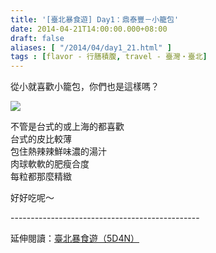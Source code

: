 ```yaml
---
title: '[臺北暴食遊] Day1：鼎泰豐－小籠包'
date: 2014-04-21T14:00:00.000+08:00
draft: false
aliases: [ "/2014/04/day1_21.html" ]
tags : [flavor - 行膳積腹, travel - 臺灣・臺北]
---
```


從小就喜歡小籠包，你們也是這樣嗎？  

[![](https://1.bp.blogspot.com/--MJIrbpSIgI/XDGdzPKRUzI/AAAAAAAAEew/hnsYxZ21y8c2D_E1nU-jXGzBehG-JBC1QCLcBGAs/s640/46.jpg)](https://1.bp.blogspot.com/--MJIrbpSIgI/XDGdzPKRUzI/AAAAAAAAEew/hnsYxZ21y8c2D_E1nU-jXGzBehG-JBC1QCLcBGAs/s1600/46.jpg)

不管是台式的或上海的都喜歡  
台式的皮比較薄  
包住熱辣辣鮮味濃的湯汁  
肉球軟軟的肥瘦合度  
每粒都那麼精緻  
  
好好吃呢～  
  
\-----------------------------------------------  
  
延伸閱讀：[臺北暴食遊（5D4N）](http://www.hidie.net/2014/05/5d4n.html)